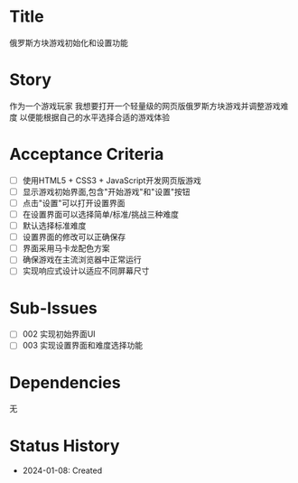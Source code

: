 # Title
俄罗斯方块游戏初始化和设置功能

# Story
作为一个游戏玩家
我想要打开一个轻量级的网页版俄罗斯方块游戏并调整游戏难度
以便能根据自己的水平选择合适的游戏体验

# Acceptance Criteria
- [ ] 使用HTML5 + CSS3 + JavaScript开发网页版游戏
- [ ] 显示游戏初始界面,包含"开始游戏"和"设置"按钮
- [ ] 点击"设置"可以打开设置界面
- [ ] 在设置界面可以选择简单/标准/挑战三种难度
- [ ] 默认选择标准难度
- [ ] 设置界面的修改可以正确保存
- [ ] 界面采用马卡龙配色方案
- [ ] 确保游戏在主流浏览器中正常运行
- [ ] 实现响应式设计以适应不同屏幕尺寸

# Sub-Issues
- [ ] 002 实现初始界面UI
- [ ] 003 实现设置界面和难度选择功能

# Dependencies
无

# Status History
- 2024-01-08: Created
